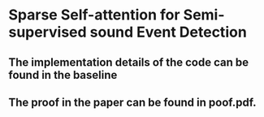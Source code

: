 # Sparse Self-attention for Semi-supervised sound Event Detection

## The implementation details of the code can be found in the baseline

## The proof in the paper can be found in poof.pdf.
